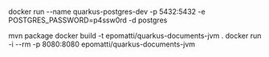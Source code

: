 docker run --name quarkus-postgres-dev -p 5432:5432 -e POSTGRES_PASSWORD=p4ssw0rd -d postgres



mvn package
docker build -t epomatti/quarkus-documents-jvm .
docker run -i --rm -p 8080:8080 epomatti/quarkus-documents-jvm
